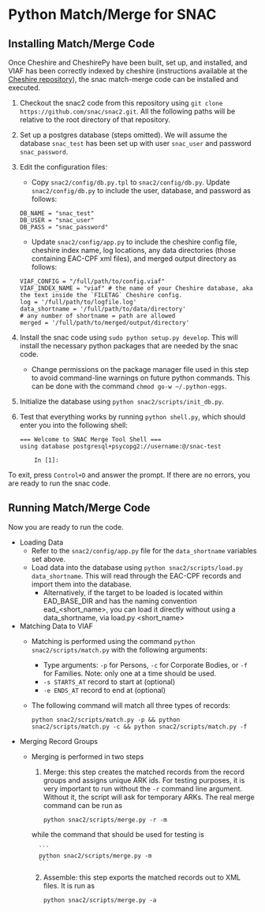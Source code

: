Python Match/Merge for SNAC
===========================

Installing Match/Merge Code
---------------------------

Once Cheshire and CheshirePy have been built, set up, and installed, and VIAF has been correctly indexed by cheshire (instructions available at the [Cheshire repository](https://github.com/snac/cheshire)), the snac match-merge code can be installed and executed.

1. Checkout the snac2 code from this repository using `git clone https://github.com/snac/snac2.git`.  All the following paths will be relative to the root directory of that repository.
2. Set up a postgres database (steps omitted).  We will assume the database `snac_test` has been set up with user `snac_user` and password `snac_password`.
3. Edit the configuration files:
	* Copy `snac2/config/db.py.tpl` to `snac2/config/db.py`.  Update `snac2/config/db.py` to include the user, database, and password as follows:  
	```
	DB_NAME = "snac_test"
	DB_USER = "snac_user"
	DB_PASS = "snac_password"
	```
	* Update `snac2/config/app.py` to include the cheshire config file, cheshire index name, log locations, any data directories (those containing EAC-CPF xml files), and merged output directory as follows:  
	```
	VIAF_CONFIG = "/full/path/to/config.viaf"
	VIAF_INDEX_NAME = "viaf" # the name of your Cheshire database, aka the text inside the `FILETAG` Cheshire config.
	log = '/full/path/to/logfile.log'
	data_shortname = '/full/path/to/data/directory'
	# any number of shortname = path are allowed
	merged = '/full/path/to/merged/output/directory'
	```
4. Install the snac code using `sudo python setup.py develop`.  This will install the necessary python packages that are needed by the snac code.
	* Change permissions on the package manager file used in this step to avoid command-line warnings on future python commands.  This can be done with the command `chmod go-w ~/.python-eggs`.
5. Initialize the database using `python snac2/scripts/init_db.py`.
6. Test that everything works by running `python shell.py`, which should enter you into the following shell:  

    ```
    === Welcome to SNAC Merge Tool Shell ===
    using database postgresql+psycopg2://username:@/snac-test
    	 
    	In [1]: 
    ```
To exit, press `Control+D` and answer the prompt.  If there are no errors, you are ready to run the snac code.


Running Match/Merge Code
------------------------

Now you are ready to run the code.

* Loading Data
	* Refer to the `snac2/config/app.py` file for the `data_shortname` variables set above.
	* Load data into the database using `python snac2/scripts/load.py data_shortname`.  This will read through the EAC-CPF records and import them into the database.
        * Alternatively, if the target to be loaded is located within EAD_BASE_DIR and has the naming convention ead_<short_name>, you can load it directly without using a data_shortname, via load.py <short_name>
* Matching Data to VIAF
	* Matching is performed using the command `python snac2/scripts/match.py` with the following arguments:
		* Type arguments: `-p` for Persons, `-c` for Corporate Bodies, or `-f` for Families.  Note: only one at a time should be used.
		* `-s STARTS_AT` record to start at (optional)
		* `-e ENDS_AT` record to end at (optional)
    * The following command will match all three types of records:  

        ```
        python snac2/scripts/match.py -p && python snac2/scripts/match.py -c && python snac2/scripts/match.py -f
        ```
* Merging Record Groups
    * Merging is performed in two steps
        1. Merge: this step creates the matched records from the record groups and assigns unique ARK ids.  For testing purposes, it is very important to run without the `-r` command line argument.  Without it, the script will ask for temporary ARKs.  The real merge command can be run as  

            ```
            python snac2/scripts/merge.py -r -m
            ```
        while the command that should be used for testing is  

            ```
            python snac2/scripts/merge.py -m
            ```
        2. Assemble: this step exports the matched records out to XML files.  It is run as  

            ```
            python snac2/scripts/merge.py -a
            ```
